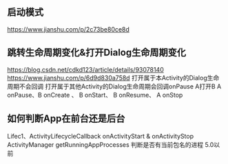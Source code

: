 ## 启动模式
https://www.jianshu.com/p/2c73be80ce8d

## 跳转生命周期变化&打开Dialog生命周期变化
https://blog.csdn.net/cdkd123/article/details/93078140
https://www.jianshu.com/p/6d9d830a758d
打开属于本Activity的Dialog生命周期不会回调
打开属于其他Activity的Dialog生命周期会回调onPause
A打开B A onPause、B onCreate 、 B onStart、 B onResume、 A onStop

## 如何判断App在前台还是后台
Lifec1、ActivityLifecycleCallback onActivityStart & onActivityStop
ActivityManager getRunningAppProcesses 判断是否有当前包名的进程 5.0以前


